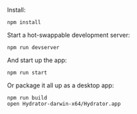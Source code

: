 Install:

    npm install

Start a hot-swappable development server:

    npm run devserver

And start up the app:

    npm run start

Or package it all up as a desktop app:

    npm run build
    open Hydrator-darwin-x64/Hydrator.app

